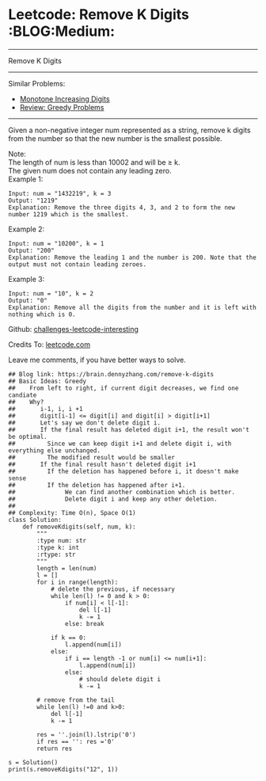 # Leetcode: Remove K Digits     :BLOG:Medium:


---

Remove K Digits  

---

Similar Problems:  
-   [Monotone Increasing Digits](https://brain.dennyzhang.com/monotone-increasing-digits)
-   [Review: Greedy Problems](https://brain.dennyzhang.com/review-greedy)

---

Given a non-negative integer num represented as a string, remove k digits from the number so that the new number is the smallest possible.  

Note:  
The length of num is less than 10002 and will be ≥ k.  
The given num does not contain any leading zero.  
Example 1:  

    Input: num = "1432219", k = 3
    Output: "1219"
    Explanation: Remove the three digits 4, 3, and 2 to form the new number 1219 which is the smallest.

Example 2:  

    Input: num = "10200", k = 1
    Output: "200"
    Explanation: Remove the leading 1 and the number is 200. Note that the output must not contain leading zeroes.

Example 3:  

    Input: num = "10", k = 2
    Output: "0"
    Explanation: Remove all the digits from the number and it is left with nothing which is 0.

Github: [challenges-leetcode-interesting](https://github.com/DennyZhang/challenges-leetcode-interesting/tree/master/remove-k-digits)  

Credits To: [leetcode.com](https://leetcode.com/problems/remove-k-digits/description/)  

Leave me comments, if you have better ways to solve.  

    ## Blog link: https://brain.dennyzhang.com/remove-k-digits
    ## Basic Ideas: Greedy
    ##    From left to right, if current digit decreases, we find one candiate
    ##    Why?
    ##       i-1, i, i +1
    ##       digit[i-1] <= digit[i] and digit[i] > digit[i+1]
    ##       Let's say we don't delete digit i.
    ##       If the final result has deleted digit i+1, the result won't be optimal. 
    ##         Since we can keep digit i+1 and delete digit i, with everything else unchanged.
    ##         The modified result would be smaller
    ##       If the final result hasn't deleted digit i+1
    ##         If the deletion has happened before i, it doesn't make sense
    ##         If the deletion has happened after i+1. 
    ##              We can find another combination which is better. 
    ##              Delete digit i and keep any other deletion.
    ##
    ## Complexity: Time O(n), Space O(1)
    class Solution:
        def removeKdigits(self, num, k):
            """
            :type num: str
            :type k: int
            :rtype: str
            """
            length = len(num)
            l = []
            for i in range(length):
                # delete the previous, if necessary
                while len(l) != 0 and k > 0:
                    if num[i] < l[-1]:
                        del l[-1]
                        k -= 1
                    else: break
    
                if k == 0:
                    l.append(num[i])
                else:
                    if i == length -1 or num[i] <= num[i+1]:
                        l.append(num[i])
                    else:
                        # should delete digit i
                        k -= 1
    
            # remove from the tail
            while len(l) !=0 and k>0:
                del l[-1]
                k -= 1
    
            res = ''.join(l).lstrip('0')
            if res == '': res ='0'
            return res
    
    s = Solution()
    print(s.removeKdigits("12", 1))